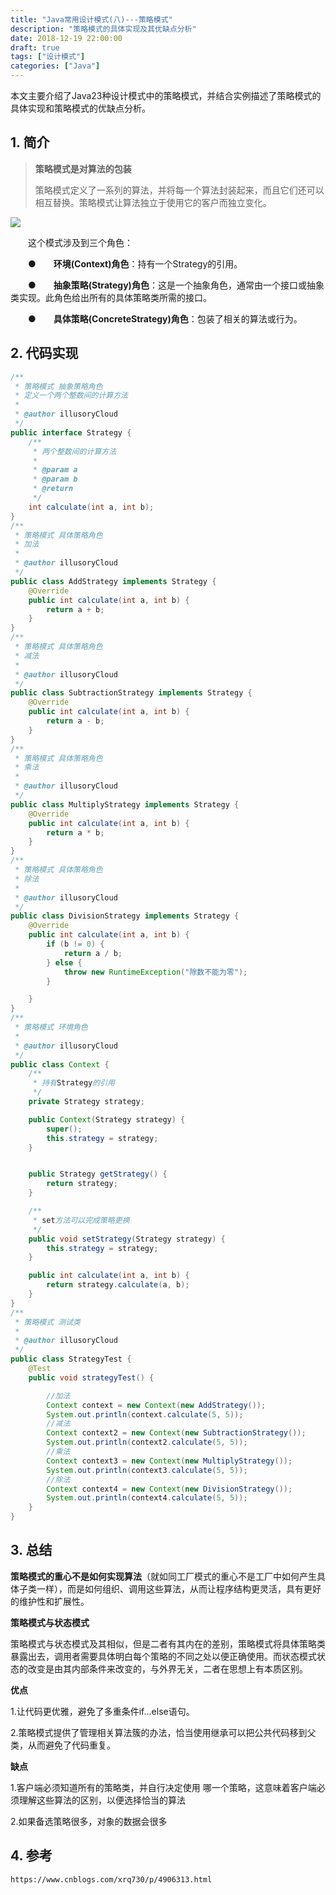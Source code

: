 ```yaml
---
title: "Java常用设计模式(八)---策略模式"
description: "策略模式的具体实现及其优缺点分析"
date: 2018-12-19 22:00:00
draft: true
tags: ["设计模式"]
categories: ["Java"]
---
```


本文主要介绍了Java23种设计模式中的策略模式，并结合实例描述了策略模式的具体实现和策略模式的优缺点分析。

<!--more-->



## 1. 简介

> **策略模式是对算法的包装**
>
> 策略模式定义了一系列的算法，并将每一个算法封装起来，而且它们还可以相互替换。策略模式让算法独立于使用它的客户而独立变化。

![](https://github.com/barrypt/blog/raw/master/images/java/design-pattern/strategy.png)

　　这个模式涉及到三个角色：

　　●　　**环境(Context)角色**：持有一个Strategy的引用。

　　●　　**抽象策略(Strategy)角色**：这是一个抽象角色，通常由一个接口或抽象类实现。此角色给出所有的具体策略类所需的接口。

　　●　　**具体策略(ConcreteStrategy)角色**：包装了相关的算法或行为。

## 2. 代码实现

```java
/**
 * 策略模式 抽象策略角色
 * 定义一个两个整数间的计算方法
 *
 * @author illusoryCloud
 */
public interface Strategy {
    /**
     * 两个整数间的计算方法
     *
     * @param a
     * @param b
     * @return
     */
    int calculate(int a, int b);
}
/**
 * 策略模式 具体策略角色
 * 加法
 *
 * @author illusoryCloud
 */
public class AddStrategy implements Strategy {
    @Override
    public int calculate(int a, int b) {
        return a + b;
    }
}
/**
 * 策略模式 具体策略角色
 * 减法
 *
 * @author illusoryCloud
 */
public class SubtractionStrategy implements Strategy {
    @Override
    public int calculate(int a, int b) {
        return a - b;
    }
}
/**
 * 策略模式 具体策略角色
 * 乘法
 *
 * @author illusoryCloud
 */
public class MultiplyStrategy implements Strategy {
    @Override
    public int calculate(int a, int b) {
        return a * b;
    }
}
/**
 * 策略模式 具体策略角色
 * 除法
 *
 * @author illusoryCloud
 */
public class DivisionStrategy implements Strategy {
    @Override
    public int calculate(int a, int b) {
        if (b != 0) {
            return a / b;
        } else {
            throw new RuntimeException("除数不能为零");
        }

    }
}
/**
 * 策略模式 环境角色
 *
 * @author illusoryCloud
 */
public class Context {
    /**
     * 持有Strategy的引用
     */
    private Strategy strategy;

    public Context(Strategy strategy) {
        super();
        this.strategy = strategy;
    }


    public Strategy getStrategy() {
        return strategy;
    }

    /**
     * set方法可以完成策略更换
     */
    public void setStrategy(Strategy strategy) {
        this.strategy = strategy;
    }

    public int calculate(int a, int b) {
        return strategy.calculate(a, b);
    }
}
/**
 * 策略模式 测试类
 *
 * @author illusoryCloud
 */
public class StrategyTest {
    @Test
    public void strategyTest() {

        //加法
        Context context = new Context(new AddStrategy());
        System.out.println(context.calculate(5, 5));
        //减法
        Context context2 = new Context(new SubtractionStrategy());
        System.out.println(context2.calculate(5, 5));
        //乘法
        Context context3 = new Context(new MultiplyStrategy());
        System.out.println(context3.calculate(5, 5));
        //除法
        Context context4 = new Context(new DivisionStrategy());
        System.out.println(context4.calculate(5, 5));
    }
}
```

## 3. 总结

**策略模式的重心不是如何实现算法**（就如同工厂模式的重心不是工厂中如何产生具体子类一样），而是如何组织、调用这些算法，从而让程序结构更灵活，具有更好的维护性和扩展性。

**策略模式与状态模式**

策略模式与状态模式及其相似，但是二者有其内在的差别，策略模式将具体策略类暴露出去，调用者需要具体明白每个策略的不同之处以便正确使用。而状态模式状态的改变是由其内部条件来改变的，与外界无关，二者在思想上有本质区别。

**优点**

1.让代码更优雅，避免了多重条件if...else语句。

2.策略模式提供了管理相关算法簇的办法，恰当使用继承可以把公共代码移到父类，从而避免了代码重复。

**缺点**

1.客户端必须知道所有的策略类，并自行决定使用 哪一个策略，这意味着客户端必须理解这些算法的区别，以便选择恰当的算法

2.如果备选策略很多，对象的数据会很多

## 4. 参考

`https://www.cnblogs.com/xrq730/p/4906313.html`

